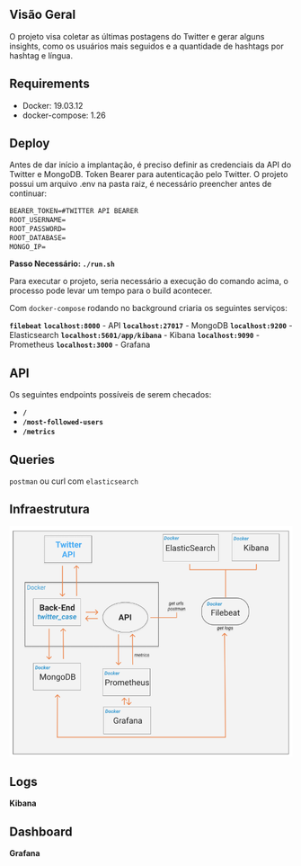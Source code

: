 ## Visão Geral
O projeto visa coletar as últimas postagens do Twitter e gerar alguns
insights, como os usuários mais seguidos e a quantidade de hashtags por hashtag e
língua.

## Requirements 

* Docker: 19.03.12
* docker-compose: 1.26

## Deploy

Antes de dar início a implantação, é preciso definir as credenciais da API do Twitter e MongoDB.
Token Bearer para autenticação pelo Twitter. O projeto possui um arquivo .env na pasta raiz, é necessário preencher antes de continuar:

```
BEARER_TOKEN=#TWITTER API BEARER
ROOT_USERNAME=
ROOT_PASSWORD=
ROOT_DATABASE=
MONGO_IP=
```


**Passo Necessário: `./run.sh`**

Para executar o projeto, seria necessário a execução do comando acima, o processo pode levar um tempo para o build acontecer.


Com `docker-compose` rodando no background criaria os seguintes serviços:

**`filebeat`** 
**`localhost:8000`** - API
**`localhost:27017`** - MongoDB
**`localhost:9200`** - Elasticsearch
**`localhost:5601/app/kibana`** - Kibana
**`localhost:9090`** - Prometheus
**`localhost:3000`** - Grafana


## API

Os seguintes endpoints possíveis de serem checados:

* **`/`** 
* **`/most-followed-users`** 
* **`/metrics`** 

## Queries

`postman` ou curl com `elasticsearch`

## Infraestrutura

![infrastructure](https://github.com/dgoscn/sre-case/blob/main/infra_design/infra_design.png)


## Logs
**Kibana**

## Dashboard 
**Grafana**
